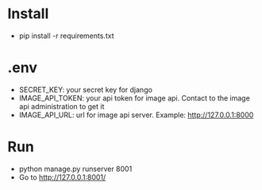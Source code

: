 # Install

- pip install -r requirements.txt

# .env

- SECRET_KEY: your secret key for django
- IMAGE_API_TOKEN: your api token for image api. Contact to the image api administration to get it
- IMAGE_API_URL: url for image api server. Example: http://127.0.0.1:8000

# Run 
- python manage.py runserver 8001
- Go to http://127.0.0.1:8001/
